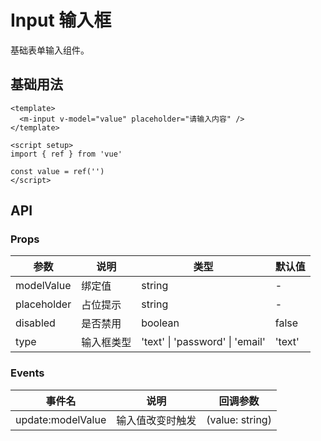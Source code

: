 # Input 输入框

基础表单输入组件。

## 基础用法

```vue
<template>
  <m-input v-model="value" placeholder="请输入内容" />
</template>

<script setup>
import { ref } from 'vue'

const value = ref('')
</script>
```

## API

### Props

| 参数 | 说明 | 类型 | 默认值 |
|------|------|------|--------|
| modelValue | 绑定值 | string | - |
| placeholder | 占位提示 | string | - |
| disabled | 是否禁用 | boolean | false |
| type | 输入框类型 | 'text' \| 'password' \| 'email' | 'text' |

### Events

| 事件名 | 说明 | 回调参数 |
|--------|------|----------|
| update:modelValue | 输入值改变时触发 | (value: string) |